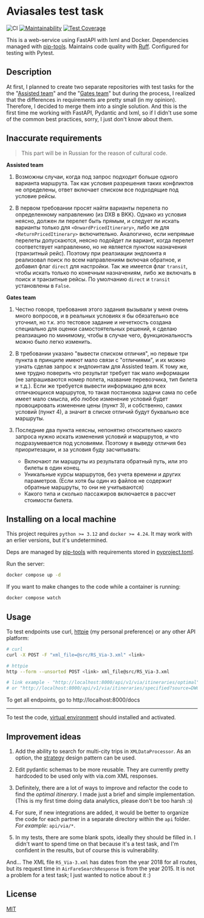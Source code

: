 # Aviasales test task

![CI](https://github.com/aminabbasov/aviasales-test-task/actions/workflows/CI.yml/badge.svg) [![Maintainability](https://api.codeclimate.com/v1/badges/7f37e5b2cab5e7bdf685/maintainability)](https://codeclimate.com/github/aminabbasov/aviasales-test-task/maintainability) [![Test Coverage](https://api.codeclimate.com/v1/badges/7f37e5b2cab5e7bdf685/test_coverage)](https://codeclimate.com/github/aminabbasov/aviasales-test-task/test_coverage)

This is a web-service using FastAPI with lxml and Docker. Dependencies managed with [pip-tools](https://github.com/jazzband/pip-tools/). Maintains code quality with [Ruff](https://github.com/astral-sh/ruff). Configured for testing with Pytest.


## Description

At first, I planned to create two separate repositories with test tasks for the the "[Assisted team](https://github.com/KosyanMedia/test-tasks/tree/master/assisted_team)" and the "[Gates team](https://github.com/KosyanMedia/test-tasks/tree/master/gates_team)" but during the process, I realized that the differences in requirements are pretty small (in my opinion). Therefore, I decided to merge them into a single solution. And this is the first time me working with FastAPI, Pydantic and lxml, so if I didn't use some of the common best practices, sorry, I just don't know about them. 


## Inaccurate requirements

> This part will be in Russian for the reason of cultural code.

**Assisted team**

1. Возможны случаи, когда под запрос подходит больше одного варианта маршрута. Так как условия разрешения таких конфликтов не определены, ответ включает списком все подходящие под условие рейсы.

2. В первом требовании просят найти варианты перелета по определенному направлению (из DXB в BKK). Однако из условия неясно, должен ли перелет быть прямым, и следует ли искать варианты только для `<OnwardPricedItinerary>`, либо же для `<ReturnPricedItinerary>` включительно. Аналогично, если непрямые перелеты допускаются, неясно подойдет ли вариант, когда перелет соответствует направлению, но не является пунктом назначения (транзитный рейс). Поэтому при реалзиации эндпоинта я реализовал поиск по всем направлениям включая обратное, и добавил флаг `direct` для настройки. Так же имеется флаг `transit`, чтобы искать только по конечным назначениям, либо же включать в поиск и транзитные рейсы. По умолчанию `direct` и `transit` установлены в `False`.

**Gates team**

1. Честно говоря, требования этого задания вызывали у меня очень много вопросов, и в реальных условиях я бы обязательно все уточнил, но т.к. это тестовое задание и нечеткость создана специально для оценки самостоятельных решений, я сделаю реалзиацию по минимому, чтобы в случае чего, функциональность можно было легко изменить.

2. В требовании указано "вывести списком отличия", но первые три пункта в принципе имеют мало связи с "отличиями", и их можно узнать сделав запрос к эндпоинтам для Assisted team. К тому же, мне трудно поверить что результат требует так мало информации (не запрашиваются номер полета, название перевозчика, тип билета и т.д.). Если же требуется вывести информацию для всех отличающихся маршрутов, то такая постановка задачи сама по себе имеет мало смысла, ибо любое изменение условий будет провоцировать изменение цены (пункт 3), и собственно, самих условий (пункт 4), а значит в списке отличий будут буквально все маршруты.

3. Последние два пункта неясны, непонятно относительно какого запроса нужно искать изменения условий и маршрутов, и что подразумевается под условиями. Поэтому я выведу отличия без приоритезации, и за условия буду засчитывать:

    + Включают ли маршруты из результата обратный путь, или это билеты в один конец.
    + Уникальные курсы маршрутов, без учета времени и других параметров. (Если хотя бы один из файлов не содержит обратные маршруты, то они не учитываются)
    + Какого типа и сколько пассажиров включается в рассчет стоимости билета. 


## Installing on a local machine

This project requires `python >= 3.12` and `docker >= 4.24`. It may work with an erlier versions, but it's undetermined.

Deps are managed by [pip-tools](https://github.com/jazzband/pip-tools) with requirements stored in [pyproject.toml](https://github.com/jazzband/pip-tools#requirements-from-pyprojecttoml).

Run the server:

```bash
docker compose up -d
```

If you want to make changes to the code while a container is running:

```bash
docker compose watch
```


## Usage

To test endpoints use curl, [httpie](https://httpie.io/) (my personal preference) or any other API platform:

```bash
# curl
curl -X POST -F "xml_file=@src/RS_Via-3.xml" <link>

# httpie
http --form --unsorted POST <link> xml_file@src/RS_Via-3.xml

# link example - "http://localhost:8000/api/v1/via/itineraries/optimal"
# or "http://localhost:8000/api/v1/via/itineraries/specified?source=DWC&destination=BKK"
```

To get all endpoints, go to http://localhost:8000/docs

---

To test the code, [virtual environment](https://docs.python.org/3/library/venv.html) should installed and activated.

## Improvement ideas

1. Add the ability to search for multi-city trips in `XMLDataProcessor`. As an option, the [strategy](https://refactoring.guru/design-patterns/strategy) design pattern can be used.

2. Edit pydantic schemas to be more reusable. They are currently pretty hardcoded to be used only with via.com XML responses.

3. Definitely, there are a lot of ways to improve and refactor the code to find the _optimal itinerary_. I made just a brief and simple implementation. (This is my first time doing data analytics, please don't be too harsh :з)

4. For sure, if new integrations are added, it would be better to organize the code for each partner in a separate directory within the `api` folder. _For example:_ `api/via/*`.

5. In my tests, there are some blank spots, ideally they should be filled in. I didn't want to spend time on that because it's a test task, and I'm confident in the results, but of course this is vulnerability.

And... The XML file `RS_Via-3.xml` has dates from the year 2018 for all routes, but its request time in `AirFareSearchResponse` is from the year 2015. It is not a problem for a test task; I just wanted to notice about it :)

## License

[MIT](https://choosealicense.com/licenses/mit/)